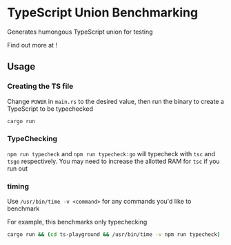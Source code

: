 # TypeScript Union Benchmarking

Generates humongous TypeScript union for testing

Find out more at <insert article here>!

## Usage

### Creating the TS file

Change `POWER` in `main.rs` to the desired value, then run the binary to create a TypeScript to be typechecked

```bash
cargo run
```

### TypeChecking

`npm run typecheck` and `npm run typecheck:go` will typecheck with `tsc` and `tsgo` respectively. You may need to increase the allotted RAM for `tsc` if you run out

### timing

Use `/usr/bin/time -v <command>` for any commands you'd like to benchmark

For example, this benchmarks only typechecking

```bash
cargo run && (cd ts-playground && /usr/bin/time -v npm run typecheck)
```
